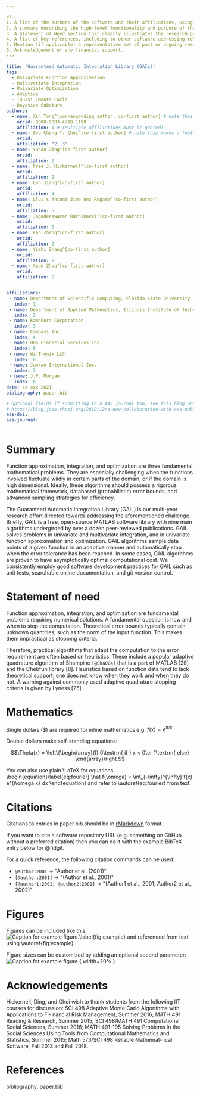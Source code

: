 ```yaml
---

<!-- 
1. A list of the authors of the software and their affiliations, using the correct format (see the example below).
2. A summary describing the high-level functionality and purpose of the software for a diverse, non-specialist audience.
3. A Statement of Need section that clearly illustrates the research purpose of the software.
4. A list of key references, including to other software addressing related needs. Note that the references should include full names of venues, e.g., journals and conferences, not abbreviations only understood in the context of a specific discipline.
5. Mention (if applicable) a representative set of past or ongoing research projects using the software and recent scholarly publications enabled by it.
6. Acknowledgement of any financial support. 
-->

title: 'Guaranteed Automatic Integration Library (GAIL)'
tags:
  - Univariate Function Approximation
  - Multivariate Integration
  - Univariate Optimization
  - Adaptive
  - (Quasi-)Monte Carlo
  - Bayesian Cubature
authors:
  - name: Xin Tong^[corresponding author, co-first author] # note this makes a footnote saying 'co-first author'
    orcid: 0000-0003-4718-1198
    affiliation: 1 # (Multiple affiliations must be quoted)
  - name: Sou-Cheng T. Choi^[co-first author] # note this makes a footnote saying 'co-first author'
    orcid: 
    affiliation: "2, 3"
  - name: Yuhan Ding^[co-first author]
    orcid: 
    affiliation: 2
  - name: Fred J. Hickernell^[co-first author]
    orcid: 
    affiliation: 2
  - name: Lan Jiang^[co-first author]
    orcid: 
    affiliation: 4
  - name: Lluı`s Antoni Jime`nez Rugama^[co-first author]
    orcid: 
    affiliation: 5
  - name: Jagadeeswaran Rathinavel^[co-first author]
    orcid: 
    affiliation: 6
  - name: Kan Zhang^[co-first author]
    orcid: 
    affiliation: 2
  - name: Yizhi Zhang^[co-first author]
    orcid: 
    affiliation: 7
  - name: Xuan Zhou^[co-first author]
    orcid: 
    affiliation: 8


affiliations:
 - name: Department of Scientific Computing, Florida State University
   index: 1
 - name: Department of Applied Mathematics, Illinois Institute of Technology
   index: 2
 - name: Kamakura Corporation
   index: 3
 - name: Compass Inc.
   index: 4
 - name: UBS Financial Services Inc.
   index: 5
 - name: Wi-Tronix LLC
   index: 6
 - name: Jamran International Inc.
   index: 7
 - name: J.P. Morgan.
   index: 8
date: xx xxx 2021
bibliography: paper.bib

# Optional fields if submitting to a AAS journal too, see this blog post:
# https://blog.joss.theoj.org/2018/12/a-new-collaboration-with-aas-publishing
aas-doi: 
aas-journal: 
---
```


# Summary

Function approximation, integration, and optimization are three fundamental mathematical problems. They are especially challenging when the functions involved fluctuate wildly in certain parts of the domain, or if the domain is high dimensional. Ideally, these algorithms should possess a rigorous mathematical framework, databased (probabilistic) error bounds, and advanced sampling strategies for efficiency.

The Guaranteed Automatic Integration Library (GAIL) is our multi-year research effort directed towards addressing the aforementioned challenge. Briefly, GAIL is a free, open-source MATLAB software library with nine main algorithms undergirded by over a dozen peer-reviewed publications. GAIL solves problems in univariate and multivariate integration, and in univariate function approximation and optimization. GAIL algorithms sample data points of a given function in an adaptive manner and automatically stop when the error tolerance has been reached. In some cases, GAIL algorithms are proven to have asymptotically optimal computational cost. We consistently employ good software development practices for GAIL such as unit tests, searchable online documentation, and git version control. 


# Statement of need
Function approximation, integration, and optimization are fundamental problems requiring numerical solutions. A fundamental question is how and when to stop the computation. Theoretical error bounds typically contain unknown quantities, such as the norm of the input function. This makes them impractical as stopping criteria.

Therefore, practical algorithms that adapt the computation to the error requirement are often based on heuristics. These include a popular adaptive quadrature algorithm of Shampine `[@Sha08a]` that is a part of MATLAB [28] and the Chebfun library [8]. Heuristics based on function data tend to lack theoretical support; one does not know when they work and when they do not. A warning against commonly used adaptive quadrature stopping criteria is given by Lyness [25].



# Mathematics

Single dollars ($) are required for inline mathematics e.g. $f(x) = e^{\pi/x}$

Double dollars make self-standing equations:

$$\Theta(x) = \left\{\begin{array}{l}
0\textrm{ if } x < 0\cr
1\textrm{ else}
\end{array}\right.$$

You can also use plain \LaTeX for equations
\begin{equation}\label{eq:fourier}
\hat f(\omega) = \int_{-\infty}^{\infty} f(x) e^{i\omega x} dx
\end{equation}
and refer to \autoref{eq:fourier} from text.

# Citations

Citations to entries in paper.bib should be in
[rMarkdown](http://rmarkdown.rstudio.com/authoring_bibliographies_and_citations.html)
format.

If you want to cite a software repository URL (e.g. something on GitHub without a preferred
citation) then you can do it with the example BibTeX entry below for @fidgit.

For a quick reference, the following citation commands can be used:
- `@author:2001`  ->  "Author et al. (2001)"
- `[@author:2001]` -> "(Author et al., 2001)"
- `[@author1:2001; @author2:2001]` -> "(Author1 et al., 2001; Author2 et al., 2002)"

# Figures

Figures can be included like this:
![Caption for example figure.\label{fig:example}](figure.png)
and referenced from text using \autoref{fig:example}.

Figure sizes can be customized by adding an optional second parameter:
![Caption for example figure.](figure.png){ width=20% }

# Acknowledgements

Hickernell, Ding, and Choi wish to thank students from the following IIT courses for discussion: SCI 498 Adaptive Monte Carlo Algorithms with Applications to Fi- nancial Risk Management, Summer 2016; MATH 491 Reading & Research, Summer 2015; SCI 498/MATH 491 Computational Social Sciences, Summer 2016; MATH 491-195 Solving Problems in the Social Sciences Using Tools from Computational Mathematics and Statistics, Summer 2015; Math 573/SCI 498 Reliable Mathemat- ical Software, Fall 2013 and Fall 2018.

# References

bibliography: paper.bib